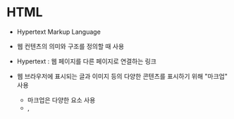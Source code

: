 # HTML

- Hypertext Markup Language

- 웹 컨텐츠의 의미와 구조를 정의할 때 사용

- Hypertext : 웹 페이지를 다른 페이지로 연결하는 링크

- 웹 브라우저에 표시되는 글과 이미지 등의 다양한 콘텐츠를 표시하기 위해 "마크업" 사용
  
  - 마크업은 다양한 요소 사용
  - <head>, <title>, <body>, <header> 등등

- 요소는 태그를 사용해 문서의 다른 텍스트와 구분. 태그는 <태그 이름>로 이루어짐.
  
  - 대소문자 구분하지 않음. 

## 메인 루트

### 1. html

- HTML 문서의 루트(최상단 요소)를 나타내며, 루트 요소라고도 불림

- 모든 다른 요소는 html 요소의 후손이어야 함

```html
<!DOCTYPE html>
<html lang="ko">
  <head>...</head>
  <body>...</body>
</html>
```

## 문서 메타데이터

- 메타데이터는 스타일, 스크립트, 각종 소프트웨어의 탐색 및 렌더링을 도와줄 데이터 등 페이지에 대한 정보를 가짐

- 스타일과 스크립트 메타데이터는 페이지 안에서 정의할 수도, 다른 파일로 링크할 수도 있음

### 1. <base>

- 모든 상대 URL이 사용할 기준 URL 지정.

- 하나의 <base>요소만 존재

- href : 문서 내 상대 URL이 사용할 기준 URL. 절대 및 상대 URL을 사용할 수 있음

### 2. <head>

- 기계가 식별할 수 있는 문서 정보(메타데이터)를 담음

- 문서가 사용할 제목, 스크립트, 스타일 시트 등이 있음

```html
<!doctype html>
<html>
  <head>
    <title>문서 제목</title>
  </head>
</html>
```

### 3. <link>

- 현재 문서와 외부 리소스의 관계 명시

- 스타일 시트를 연결할 때 가장 많이 사용됨
  
  ```html
  <link href="main.css" rel="stylesheet">
  ```

### 4. <meta>

- 문서 레벨 메타데이터 요소

- 다른 메타관련 요소로 나타낼 수 없는 메타데이터를 나타냄.

#### 특성

- charset : 페이지의 문자 인코딩 선언

- content : http-equiv 또는 name의 특성값

- http-equiv : 프래그마 지시문 정의.

- name : name과 content 특성을 함께 사용하여 문서의 메타데이터를 이름-값 쌍으로 제공 가능

```html
<meta charset="utf-8">

<!-- 3초 후 리다이렉트 -->
<meta http-equiv="refresh" content="3;url=https://www.mozilla.org">
```

### 5. <style>

- 스타일 정보 요소

- 문서나 문서 일부에 대한 스타일 정보를 포함.

- \<style\>요소는 문서의 <head>안에 위치해야 하나, 일반적으로 외부 스타일 시트에 작성하고, <link> 요소로 연결하는 편이 좋음.

- 다수의 <style>과 <link> 요소를 포함하면 서로의 순서대로 DOM에 스타일을 적용하기 때문에 올바른 순서에 따라 요소들을 배치.

```html
<!doctype html>
<html>
<head>
  <style>
    p {
      color: white;
      background-color: blue;
      padding: 5px;
      border: 1px solid black;
    }
  </style>
  <style>
    p {
      color: blue;
      background-color: yellow;
    }
  </style>
</head>
<body>
  <p>This is my paragraph.</p>
</body>
</html>
```

- 같은 이름일 경우 뒤쪽 style이 앞쪽을 덮어 씀

### 6. <title> : 문서 제목 요소

- 브라우저의 제목 표시줄이나 페이지 탭에 보이는 문서 제목을 정의

- 텍스트만 포함할 수 있으며 태그를 포함하더라도 무시

```html
<title>엄청 흥미로운 내용</title>
```

## 구획 루트

### <body>

- HTML 문서의 내용을 나타냄

- 한 문서에 하나의 <body> 요소만 존재
  
  - alink : 선택한 하이

```html
<html>
  <head>
    <title>문서 제목</title>
  </head>
  <body>
    <p>문단입니다</p>
  </body>
</html>
```

## 콘텐츠 구획

- 콘텐츠 구획 요소를 사용하여 문서의 콘텐츠를 논리적인 조각으로 체계화할 수 있음

### 1. <address>

- 가까운 HTML 요소의 사람, 단체, 조직 등에 대한 연락처 정보

- 어떠한 정보라도 포함될 수 있음

- 연락처가 가리키는 개인, 조직, 단체의 이름은 반드시 포함

```html
<address>
  You can contact author at <a href="http://www.somedomain.com/contact">
  www.somedomain.com</a>.<br>
  If you see any bugs, please <a href="mailto:webmaster@somedomain.com">
  contact webmaster</a>.<br>
  You may also want to visit us:<br>
  Mozilla Foundation<br>
  331 E Evelyn Ave<br>
  Mountain View, CA 94041<br>
  USA
</address>
```

- 겉보기는 <i>나 <em>요소와 같지만, 자체적인 의미를 갖고 있으므로 연락처 표기에는 address 사용

### 2. <article>

- 문서, 페이지, 애플리케이션, 또는 사이트 안에서 독립적으로 구분해 배포하거나 재사용할 수 있는 구획

- 게시판, 블로그 글, 매거진, 뉴스 기사 등이 해당

- 각각의 <article>을 식별할 수단이 필요. 주로 제목(<h1> - <h6>) 요소를 <article>의 자식으로 포함하는 방법 사용

- <article> 요소가 중첩되어 있을 때, 안쪽에 있는 요소는 바깥쪽에 있는 요소와 관련된 글을 나타냄.
  
  - 글과 댓글은 글의 <article>안에 중첩한 <aricle>로 표현 가능

- <article> 요소의 작성자 정보를 <address>요소로 제공가능하나, 중첩 <article>에는 적용되지 않음.

```html
<article class="film_review">
  <header>
    <h2>Jurassic Park</h2>
  </header>
  <section class="main_review">
    <p>Dinos were great!</p>
  </section>
  <section class="user_reviews">
    <article class="user_review">
      <p>Way too scary for me.</p>
      <footer>
        <p>
          Posted on <time datetime="2015-05-16 19:00">May 16</time> by Lisa.
        </p>
      </footer>
    </article>
    <article class="user_review">
      <p>I agree, dinos are my favorite.</p>
      <footer>
        <p>
          Posted on <time datetime="2015-05-17 19:00">May 17</time> by Tom.
        </p>
      </footer>
    </article>
  </section>
  <footer>
    <p>
      Posted on <time datetime="2015-05-15 19:00">May 15</time> by Staff.
    </p>
  </footer>
</article>
```

### 3. <aside>

- 문서의 주요 내용과 간접적으로만 연관된 부분을 나타냄

- 주로 사이드바 혹은 콜아웃 박스로 표현

```html
<article>
  <p>
    디즈니 만화영화 <em>인어 공주</em>는
    1989년 처음 개봉했습니다.
  </p>
  <aside>
    인어 공주는 첫 개봉 당시 8700만불의 흥행을 기록했습니다.
  </aside>
  <p>
    영화에 대한 정보...
  </p>
</article>
```

### 4. <footer>

- 가장 가까운 구획 콘텐츠나 구획 루트의 푸터를 나타냄.
  
  - 일반적으로 구획의 작성자, 저작권 정보, 관련 문서 등의 내용을 담음

- <address>  요소로 감싼 작성자 정보를 <footer>에 배치

```html
<footer>
  Some copyright info or perhaps some author
  info for an <article>?
</footer>
```

### 5. <header>

- 소개 및 탐색에 도움을 주는 콘텐츠

- 제목, 로고, 검색 폼, 작성자 이름 등의 요소도 포함 가능

- 구획 콘텐츠가 아니므로 개요에 구획을 생성하지 않음.

- 페이지 제목
  
  ```html
  <header>
  <h1>Main Page Title</h1>
  <img src="mdn-logo-sm.png" alt="MDN logo">
  </header>
  ```

- 글 제목
  
  ```html
  <article>
  <header>
    <h2>The Planet Earth</h2>
    <p>Posted on Wednesday, <time datetime="2017-10-04">4 October 2017</time> by Jane Smith</p>
  </header>
  <p>We live on a planet that's blue and green, with so many things still unseen.</p>
  <p><a href="https://janesmith.com/the-planet-earth/">Continue reading....</a></p>
  </article>
  ```

### 6. <h1>,<h2>,<h3>,<h4>,<h5>,<h6>

- 6단계의 구획 제목을 나타냄

- 구획 단계는 <h1>이 가장 높고 <h6>이 가장 낮음

- 글씨 크기를 위해서는 CSS의 font-size를 사용할 것

- 제목 단계 건너뛰지 않기. <h1>에서, <h2>, ... 순차적으로 기입할 것

```html
<h1>Heading elements</h1>
<h2>Summary</h2>
<p>Some text here...</p>

<h2>Examples</h2>
<h3>Example 1</h3>
<p>Some text here...</p>

<h3>Example 2</h3>
<p>Some text here...</p>

<h2>See also</h2>
<p>Some text here...</p>
```

### 7. <main>

- <body>의 주요 콘텐츠를 나타냄.

- 주요 콘텐츠 영역은 문서의 핵심 주제나 앱의 핵심 기능에 직접적으로 연결됐거나 확장하는 콘텐츠로 이루어짐

- <main>은 문서의 유일한 내용이어야 함

- 요소 개요에 영향을 주지 않음. 페이지의 개념적 구조를 바꾸지 않으며 온전히 정보 제공용

```html
<!-- other content -->

<main>
  <h1>Apples</h1>
  <p>The apple is the pomaceous fruit of the apple tree.</p>

  <article>
    <h2>Red Delicious</h2>
    <p>These bright red apples are the most common found in many
    supermarkets.</p>
    <p>... </p>
    <p>... </p>
  </article>

  <article>
    <h2>Granny Smith</h2>
    <p>These juicy, green apples make a great filling for
    apple pies.</p>
    <p>... </p>
    <p>... </p>
  </article>

</main>

<!-- other content -->
```

- 건너뛰기 링크 : 건너뛰기 링크는 반복되는 큰 구획을 빠르게 넘어갈 수 있는 기법
  
  - 사용자가 페이지의 주요 내용으로 신속하게 접근할 수 있도록 도와줌
  
  - <main> 요소에  id 요소를 추가해 건너뛰기 링크의 대상으로 지정됨

```html
<body>
  <a href="#main-content">Skip to main content</a>

  <!-- navigation and header content -->

  <main id="main-content">
    <!-- main page content -->
  </main>
</body>
```

### 8. <nav>

- 문서의 부분 중 현재 페이지 내, 또는 다른 페이지로의 링크를 보여주는 구획

- 메뉴, 목차, 색인 등

-  <nav> 요소는 주요 탐색 링크 블록을 위한 요소

- 보통 <footer> 요소가 <nav>에 들어가지 않아도 되는 링크를 포함

- <nav> 하나는 사이트 전체 탐색, 다른 하나는 현재 페이지 내 탐색으로 사용하는 등, 하나의 문서에서 여러 개의 <nav> 태그를 가질 수 있음

- 스크린 리더 등 장애를 가진 사용자를 위한 에이전트는 최초 렌더링에서 탐색 전용 콘텐츠를 제외할지 결정할 때 <nav>를 참고

```html
<nav>
  <ul>
    <li><a href="#">Home</a></li>
    <li><a href="#">About</a></li>
    <li><a href="#">Contact</a></li>
  </ul>
</nav>
```

### 9. <section>

- HTML 문서의 독립적인 구획을 나타내며, 더 적합한 의미를 가진 요소가 없을 때 사용

- 주로 제목<h1> <h6>요소를 <section>의 자식으로 포함하는 방법을 사용해 각각의 <section>을 식별

```html
<div>
  <h2>Heading</h2>
  <img>some image</img>
</div>
```

## 텍스트 콘텐츠

- HTML 텍스트 콘텐츠를 사용하여 <body> 태그 사이의 블록이나 콘텐츠 구획을 정리

### 1. <blockquote>

- 인용 블록 요소

- 안쪽의 텍스트가 긴 인용문을 나타내며, 주로 들여쓰기를 한 것으로 그려짐

- cite : 인용문의 출처 문서나 메시지를 가리키는 URL

- 들여쓰기를 바꾸려면  CSS margin-left와 margin-right을 사용

- 별도의 블록을 쓰지 않아도 될 짧은 인용문은 <q> 요소 사용

```html
<blockquote cite="https://tools.ietf.org/html/rfc1149">
  <p>Avian carriers can provide high delay, low
  throughput, and low altitude service.  The
  connection topology is limited to a single
  point-to-point path for each carrier, used with
  standard carriers, but many carriers can be used
  without significant interference with each other,
  outside of early spring.  This is because of the 3D
  ether space available to the carriers, in contrast
  to the 1D ether used by IEEE802.3.  The carriers
  have an intrinsic collision avoidance system, which
  increases availability.</p>
</blockquote>
```

### 2. <div>

- 콘텐츠 분할 요소

- 플로우 콘텐츠를 위한 통용 컨테이너

- CSS로 꾸미기 전에는 콘텐츠나 레이아웃에 어떤 영향도 주지 않음.

- <div> 요소는 순수 컨테이너로서 아무것도 표현하지 않음

- 다른 요소 여럿을 묶어 class 나 id 속성으로 꾸미기 쉽도록 돕거나, 문서의 특정 구역이 다른 언어임을 표시(lang 속성 사용)하는 등의 용도로 사용 가능

- <article>, <nav> 등 의미를 가진 다른 요소가 적절하지 않을 때만 사용해야 함

```html
<div>
   <p>어떤 콘텐츠든 좋습니다.
   <p>, <table>같이 말이죠. 써보세요!</p>
</div>
```

HTML

```html
<div class="shadowbox">
  <p>Here's a very interesting note displayed in a
  lovely shadowed box.</p>
</div>
```

```css
.shadowbox {
  width: 15em;
  border: 1px solid #333;
  box-shadow: 8px 8px 5px #444;
  padding: 8px 12px;
  background-image: linear-gradient(180deg, #fff, #ddd 40%, #ccc);
}
```

### 3. <dl>

- <dl>은 <dt>로 표기한 용어와 <dd> 요소로 표기한 설명 그룹의 목록을 감싸서 설명 목록을 생성
- 주로 용어사전 구현이나 메타데이터(키-값 쌍 목록)를 표시할 때 사용
- 하나의 용어와 하나의 정의

```html
<dl>
  <dt>Firefox</dt>
  <dd>
    Mozilla 재단과 수 백명의
    자원봉사자가 개발한 무료
    오픈소스 크로스 플랫폼
    그래픽 웹 브라우저.
  </dd>

  <!-- 다른 용어 및 정의 -->
</dl>
```

- 여러 개의 용어와 하나의 정의

```html
<dl>
  <dt>Firefox</dt>
  <dt>Mozilla Firefox</dt>
  <dt>Fx</dt>
  <dd>
    Mozilla 재단과 수 백명의
    자원봉사자가 개발한 무료
    오픈소스 크로스 플랫폼
    그래픽 웹 브라우저.
  </dd>

  <!-- 다른 용어 및 정의 -->
</dl>
```

- 하나의 용어와 여러 개의 정의

```html
<dl>
  <dt>Firefox</dt>
  <dd>
    Mozilla 재단과 수 백명의
    자원봉사자가 개발한 무료
    오픈소스 크로스 플랫폼
    그래픽 웹 브라우저.
  </dd>
  <dd>
    붉은 판다, 레서 판다, 랫서 판다,
    혹은 "Firefox"는 초식성 포유류이다.
    몸 길이는 애완용 고양이보다 약간
    큰 정도인 60cm다.
  </dd>

  <!-- 다른 용어 및 정의 -->
</dl>
```

- 메타데이터
  
  - 키-값 쌍으로 표시할 때도 유용함

```html
<dl>
  <dt>Name</dt>
  <dd>Godzilla</dd>
  <dt>Born</dt>
  <dd>1952</dd>
  <dt>Birthplace</dt>
  <dd>Japan</dd>
  <dt>Color</dt>
  <dd>Green</dd>
</dl>
```

### 4. <figure>

- 독립적인 콘텐츠를 표현

- 처음이나 마지막 자식으로 <figcaption>을 넣어서 설명을 붙일 수 있음

```html
<figure>
  <figcaption><code>navigator</code>를 이용하여 브라우저 정보 얻기</figcaption>
  <pre>
function NavigatorExample() {
  var txt;
  txt = "Browser CodeName: " + navigator.appCodeName;
  txt+= "Browser Name: " + navigator.appName;
  txt+= "Browser Version: " + navigator.appVersion ;
  txt+= "Cookies Enabled: " + navigator.cookieEnabled;
  txt+= "Platform: " + navigator.platform;
  txt+= "User-agent header: " + navigator.userAgent;
}
  </pre>
</figure>
```

### 5. <hr>

- 이야기 장면 전환, 구획 내 주제 변경 등, 문단 레벨 요소에서 주제의 분리를 나타냄

- 역사적으로 <hr>은 가로줄로 표현했지만, 의미를 가지게 됨

- 따라서 가로줄을 그리고 싶다면 적절한 CSS를 사용해야 함

```html
<p>
This is the first paragraph of text.
This is the first paragraph of text.
This is the first paragraph of text.
This is the first paragraph of text.
</p>

<hr>

<p>
This is second paragraph of text.
This is second paragraph of text.
This is second paragraph of text.
This is second paragraph of text.
</p>
```

### 6. <p>, <pre>

- <p>는 하나의 문단을 나타냄.

```html
<p>첫 번째 문단입니다.
  첫 번째 문단입니다.
  첫 번째 문단입니다.
  첫 번째 문단입니다.</p>
<p>두 번째 문단입니다.
  두 번째 문단입니다.
  두 번째 문단입니다.
  두 번째 문단입니다.</p>
```

- <pre> 는 미리 서식을 지정한 텍스트를 나타내며, HTML에 작성한 내용 그대로 표현

```html
<p>CSS로 글자 색을 바꾸는건 쉽습니다.</p>
<pre>
body {
  color:red;
}
</pre>
```

```html
<figure role="img" aria-labelledby="cow-caption">
  <pre>
  _______________________
< 나는 이 분야의 전문가다. >
  -----------------------
         \   ^__^
          \  (oo)\_______
             (__)\       )\/\
                 ||----w |
                 ||     ||
  </pre>
  <figcaption id="cow-caption">
    소 한 마리가 "나는 이 분야의 전문가다"라고 말하고 있습니다. 소는 미리 서식을 적용한 텍스트로 그려져있습니다.
  </figcaption>
</figure>
```

- \<figure\>과 \<figcaption\>에 더해 id와 ARIA role과 aria-labelledby 특성을 조합하면 <pre>를 마치 이미지처럼 표현하면서 <figcaption>을 대체 설명으로 사용할 수 있음
